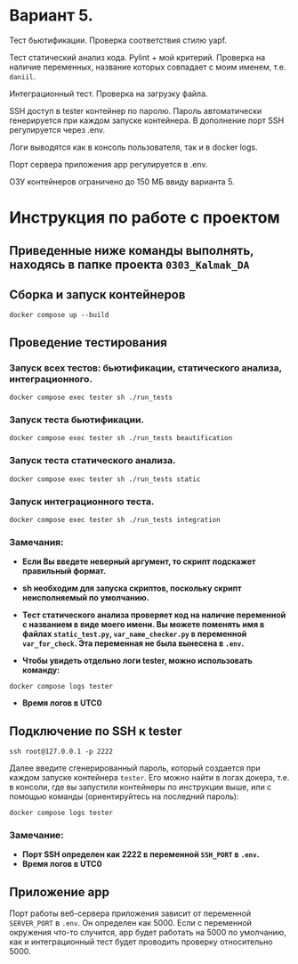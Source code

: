 # Вариант 5.
Тест бьютификации. Проверка соответствия стилю yapf.

Тест статический анализ кода. Pylint + мой критерий. Проверка на наличие переменных, название которых совпадает с моим именем, т.е. `daniil`.

Интеграционный тест. Проверка на загрузку файла.

SSH доступ в tester контейнер по паролю. Пароль автоматически генерируется при каждом запуске контейнера. В дополнение порт SSH регулируется через .env.

Логи выводятся как в консоль пользователя, так и в docker logs.

Порт сервера приложения app регулируется в .env.

ОЗУ контейнеров ограничено до 150 МБ ввиду варианта 5.

# Инструкция по работе с проектом

## Приведенные ниже команды выполнять, находясь в папке проекта `0303_Kalmak_DA`

## Сборка и запуск контейнеров

```
docker compose up --build
```

## Проведение тестирования

### Запуск всех тестов: бьютификации, статического анализа, интеграционного.

```
docker compose exec tester sh ./run_tests
```

### Запуск теста бьютификации.

```
docker compose exec tester sh ./run_tests beautification
```

### Запуск теста статического анализа.

```
docker compose exec tester sh ./run_tests static
```

### Запуск интеграционного теста.

```
docker compose exec tester sh ./run_tests integration
```

### Замечания:

* **Если Вы введете неверный аргумент, то скрипт подскажет правильный формат.**

* **sh необходим для запуска скриптов, поскольку скрипт неисполняемый по умолчанию.**

* **Тест статического анализа проверяет код на наличие переменной с названием в виде моего имени. Вы можете поменять имя в файлах `static_test.py`, `var_name_checker.py` в переменной `var_for_check`. Эта переменная не была вынесена в `.env`.**

* **Чтобы увидеть отдельно логи tester, можно использовать команду:**
```
docker compose logs tester
```
* **Время логов в UTC0**

## Подключение по SSH к tester

```
ssh root@127.0.0.1 -p 2222
```
Далее введите сгенерированный пароль, который создается при каждом запуске контейнера `tester`. Его можно найти в логах докера, т.е. в консоли, где вы запустили контейнеры по инструкции выше, или с помощью команды (ориентируйтесь на последний пароль):
```
docker compose logs tester
```

### Замечание:

* **Порт SSH определен как 2222 в переменной `SSH_PORT` в `.env`.**
* **Время логов в UTC0**

## Приложение app

Порт работы веб-сервера приложения зависит от переменной `SERVER_PORT` в `.env`. Он определен как 5000. Если с переменной окружения что-то случится, app будет работать на 5000 по умолчанию, как и интеграционный тест будет проводить проверку относительно 5000.